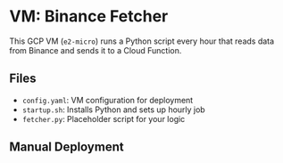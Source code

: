 # VM: Binance Fetcher

This GCP VM (`e2-micro`) runs a Python script every hour that reads data from Binance and sends it to a Cloud Function.

## Files

- `config.yaml`: VM configuration for deployment
- `startup.sh`: Installs Python and sets up hourly job
- `fetcher.py`: Placeholder script for your logic

## Manual Deployment